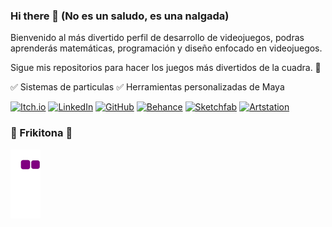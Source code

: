 ### Hi there 👋 (No es un saludo, es una nalgada)

Bienvenido al más divertido perfil de desarrollo de videojuegos, podras aprenderás matemáticas, programación y diseño enfocado en videojuegos.

Sigue mis repositorios para hacer los juegos más divertidos de la cuadra. 🥶

✅ Sistemas de particulas 
✅ Herramientas personalizadas de Maya

[![Itch.io](https://img.shields.io/badge/Itch.io-FA5C5C?style=for-the-badge&logo=itchdotio&logoColor=white)](https://roo-wiki.itch.io/)
[![LinkedIn](https://img.shields.io/badge/LinkedIn-0077B5?style=for-the-badge&logo=linkedin&logoColor=white)](https://www.linkedin.com/in/bisarremochi/)
[![GitHub](https://img.shields.io/badge/GitHub-100000?style=for-the-badge&logo=github&logoColor=white)](https://github.com/RooWiki)
[![Behance](https://img.shields.io/badge/-Behance-blue?style=for-the-badge&logo=behance&logoColor=white)](https://www.behance.net/santi857)
[![Sketchfab](https://i.postimg.cc/2j70k3ms/1.jpg)](https://sketchfab.com/andrespineros)
[![Artstation](https://i.postimg.cc/k46dr8kP/sass.png)](https://www.artstation.com/roowiki)



### 🐍 Frikitona 🐍
![snake gif](https://github.com/roowiki/roowiki/blob/output/github-contribution-grid-snake.gif)
<!--
**RooWiki/RooWiki** is a ✨ _special_ ✨ repository because its `README.md` (this file) appears on your GitHub profile.

Here are some ideas to get you started:

- 🔭 I’m currently working on ...
- 🌱 I’m currently learning ...
- 👯 I’m looking to collaborate on ...
- 🤔 I’m looking for help with ...
- 💬 Ask me about ...
- 📫 How to reach me: ...
- 😄 Pronouns: ...
- ⚡ Fun fact: ...
-->
